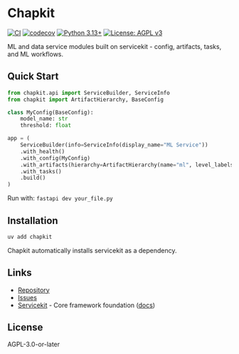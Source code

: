 # Chapkit

[![CI](https://img.shields.io/badge/CI-passing-brightgreen)](https://github.com/dhis2-chap/chapkit/actions/workflows/ci.yml)
[![codecov](https://img.shields.io/badge/coverage-83%25-brightgreen)](https://codecov.io/gh/dhis2-chap/chapkit)
[![Python 3.13+](https://img.shields.io/badge/python-3.13+-blue.svg)](https://www.python.org/downloads/)
[![License: AGPL v3](https://img.shields.io/badge/License-AGPL_v3-blue.svg)](https://www.gnu.org/licenses/agpl-3.0)

ML and data service modules built on servicekit - config, artifacts, tasks, and ML workflows.

## Quick Start

```python
from chapkit.api import ServiceBuilder, ServiceInfo
from chapkit import ArtifactHierarchy, BaseConfig

class MyConfig(BaseConfig):
    model_name: str
    threshold: float

app = (
    ServiceBuilder(info=ServiceInfo(display_name="ML Service"))
    .with_health()
    .with_config(MyConfig)
    .with_artifacts(hierarchy=ArtifactHierarchy(name="ml", level_labels={0: "model"}))
    .with_tasks()
    .build()
)
```

Run with: `fastapi dev your_file.py`

## Installation

```bash
uv add chapkit
```

Chapkit automatically installs servicekit as a dependency.

## Links

- [Repository](https://github.com/dhis2-chap/chapkit)
- [Issues](https://github.com/dhis2-chap/chapkit/issues)
- [Servicekit](https://github.com/winterop-com/servicekit) - Core framework foundation ([docs](https://winterop-com.github.io/servicekit))

## License

AGPL-3.0-or-later
